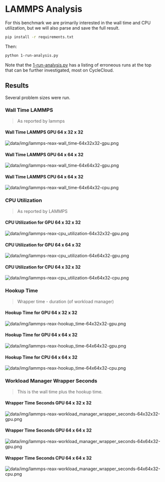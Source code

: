 # LAMMPS Analysis

For this benchmark we are primarily interested in the wall time and CPU utilization, but we will also parse and save the full result.

```bash
pip install -r requirements.txt
```

Then:

```bash
python 1-run-analysis.py
```

Note that the [1-run-analysis.py](1-run-analysis.py) has a listing of erroneous runs at the top that can be further investigated, most on CycleCloud. 

## Results

Several problem sizes were run.

### Wall Time LAMMPS

> As reported by lammps

#### Wall Time LAMMPS GPU 64 x 32 x 32

![data/img/lammps-reax-wall_time-64x32x32-gpu.png](data/img/lammps-reax-wall_time-64x32x32-gpu.png)

#### Wall Time LAMMPS GPU 64 x 64 x 32

![data/img/lammps-reax-wall_time-64x64x32-gpu.png](data/img/lammps-reax-wall_time-64x64x32-gpu.png)

#### Wall Time LAMMPS CPU 64 x 64 x 32

![data/img/lammps-reax-wall_time-64x64x32-cpu.png](data/img/lammps-reax-wall_time-64x64x32-cpu.png)

### CPU Utilization

> As reported by LAMMPS

#### CPU Utilization for GPU 64 x 32 x 32

![data/img/lammps-reax-cpu_utilization-64x32x32-gpu.png](data/img/lammps-reax-cpu_utilization-64x32x32-gpu.png)

#### CPU Utilization for GPU 64 x 64 x 32

![data/img/lammps-reax-cpu_utilization-64x64x32-gpu.png](data/img/lammps-reax-cpu_utilization-64x64x32-gpu.png)

#### CPU Utilization for CPU 64 x 32 x 32

![data/img/lammps-reax-cpu_utilization-64x64x32-cpu.png](data/img/lammps-reax-cpu_utilization-64x64x32-cpu.png)

### Hookup Time

> Wrapper time - duration (of workload manager)

#### Hookup Time for GPU 64 x 32 x 32

![data/img/lammps-reax-hookup_time-64x32x32-gpu.png](data/img/lammps-reax-hookup_time-64x32x32-gpu.png)

#### Hookup Time for GPU 64 x 64 x 32

![data/img/lammps-reax-hookup_time-64x64x32-gpu.png](data/img/lammps-reax-hookup_time-64x64x32-gpu.png)

#### Hookup Time for CPU 64 x 64 x 32

![data/img/lammps-reax-hookup_time-64x64x32-cpu.png](data/img/lammps-reax-hookup_time-64x64x32-cpu.png)

### Workload Manager Wrapper Seconds

> This is the wall time plus the hookup time.

#### Wrapper Time Seconds GPU 64 x 32 x 32

![data/img/lammps-reax-workload_manager_wrapper_seconds-64x32x32-gpu.png](data/img/lammps-reax-workload_manager_wrapper_seconds-64x32x32-gpu.png)

#### Wrapper Time Seconds GPU 64 x 64 x 32

![data/img/lammps-reax-workload_manager_wrapper_seconds-64x64x32-gpu.png](data/img/lammps-reax-workload_manager_wrapper_seconds-64x64x32-gpu.png)

#### Wrapper Time Seconds CPU 64 x 64 x 32

![data/img/lammps-reax-workload_manager_wrapper_seconds-64x64x32-cpu.png](data/img/lammps-reax-workload_manager_wrapper_seconds-64x64x32-cpu.png)


